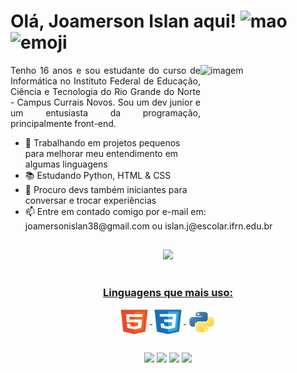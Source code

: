 
<h1 align="left"> Olá, Joamerson Islan aqui! 
  <img height="40" width="40" src="https://raw.githubusercontent.com/MartinHeinz/MartinHeinz/master/wave.gif" alt="mao"/>
  <img height="40" width="40" src="https://emojipedia-us.s3.dualstack.us-west-1.amazonaws.com/thumbs/120/apple/325/beaming-face-with-smiling-eyes_1f601.png" alt="emoji"/>
</h1>

<div>
  <img align="right" height="200" width="200" src="https://i.imgur.com/k7dj7yA.png" alt="imagem"/>
    <div>
      <p align="justify">
          Tenho 16 anos e sou estudante do curso de Informática no Instituto Federal de Educação, Ciência e Tecnologia do Rio Grande do Norte - Campus Currais Novos. Sou um dev junior e um entusiasta da programação, principalmente front-end.
      </p>
      <ul>
        <li>🔭 Trabalhando em projetos pequenos para melhorar meu entendimento em algumas linguagens</li>
        <li>📚 Estudando Python, HTML & CSS</li>
        <li>💬 Procuro devs também iniciantes para conversar e trocar experiências</li>
        <li>📫 Entre em contado comigo por e-mail em: joamersonislan38@gmail.com ou islan.j@escolar.ifrn.edu.br</li>
      </ul>
    </div>
</div>

##


<div align="center">
  <a href="https://github.com/jamesislan">
  <img height="170em" src="https://github-readme-stats.vercel.app/api?username=jamesislan&show_icons=true&theme=dark&include_all_commits=true&count_private=true"/>
</div>

<div style="display: inline_block" align="center"><br>
  <h3>Linguagens que mais uso:</h3>
  <img align="center" alt="James-HTML" height="40" width="50" src="https://raw.githubusercontent.com/devicons/devicon/master/icons/html5/html5-original.svg">
  <img align="center" alt="James-CSS" height="40" width="50" src="https://raw.githubusercontent.com/devicons/devicon/master/icons/css3/css3-original.svg">
  <img align="center" alt="James-Python" height="40" width="50" src="https://raw.githubusercontent.com/devicons/devicon/master/icons/python/python-original.svg">
</div>

##
<div align="center"> 
  <a href="https://instagram.com/jemss.jpg" target="_blank"><img src="https://img.shields.io/badge/-Instagram-%23E4405F?style=for-the-badge&logo=instagram&logoColor=white" target="_blank"/></a>
 	<a href="https://www.twitch.tv/jamesislan" target="_blank"><img src="https://img.shields.io/badge/Twitch-9146FF?style=for-the-badge&logo=twitch&logoColor=white" target="_blank"/></a>
  <a href = "mailto:joamersonislan38@gmail.com"><img src="https://img.shields.io/badge/-Gmail-%23333?style=for-the-badge&logo=gmail&logoColor=white" target="_blank"/></a>
  <a href="https://www.linkedin.com/in/joamerson-islan-santos-amaral-29719022b/" target="_blank"><img src="https://img.shields.io/badge/-LinkedIn-%230077B5?style=for-the-badge&logo=linkedin&logoColor=white" target="_blank"/></a> 
</div>
